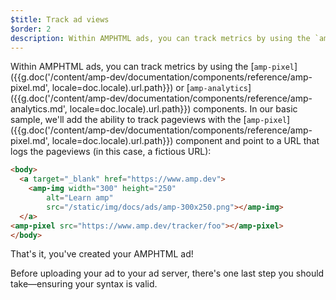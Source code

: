 ```yaml
---
$title: Track ad views
$order: 2
description: Within AMPHTML ads, you can track metrics by using the `amp-pixel` or `amp-analytics` components. In our basic sample, we'll add the ability to track pageviews ...
---
```


Within AMPHTML ads, you can track metrics by using the [`amp-pixel`]({{g.doc('/content/amp-dev/documentation/components/reference/amp-pixel.md', locale=doc.locale).url.path}}) or [`amp-analytics`]({{g.doc('/content/amp-dev/documentation/components/reference/amp-analytics.md', locale=doc.locale).url.path}}) components.  In our basic sample, we'll add the ability to track pageviews with the [`amp-pixel`]({{g.doc('/content/amp-dev/documentation/components/reference/amp-pixel.md', locale=doc.locale).url.path}}) component and point to a URL that logs the pageviews (in this case, a fictious URL):

```html hl_lines="7"
<body>
  <a target="_blank" href="https://www.amp.dev">
    <amp-img width="300" height="250"
        alt="Learn amp"
        src="/static/img/docs/ads/amp-300x250.png"></amp-img>
  </a>
<amp-pixel src="https://www.amp.dev/tracker/foo"></amp-pixel>
</body>
```

That's it, you've created your AMPHTML ad!

Before uploading your ad to your ad server, there's one last step you should take&mdash;ensuring your syntax is valid.
